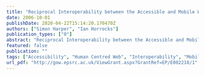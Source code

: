 ```yaml
---
title: "Reciprocal Interoperability between the Accessible and Mobile Webs (RIAM)"
date: 2006-10-01
publishDate: 2020-04-22T15:14:20.170470Z
authors: ["Simon Harper", "Ian Horrocks"]
publication_types: ["0"]
abstract: "Reciprocal Interoperability between the Accessible and Mobile Webs (RIAM) seeks to investigate ways in which to integrate together research into the Accessible and Mobile World Wide Webs (Web), to develop a common infrastructure, and to validate this infrastructure using existing Web documents and Mobile client simulators. RIAM will investigate the use of Web documents and parts of those documents in order to ensure device independence and place the Mobile Web in a position to access the entire Web. If the Web is accessible then it is also Mobile, and this will be validated by running a series of repeating experiments, testing the results of these experiments, and using the results to refine models and software tools."
featured: false
publication: ""
tags: ["Accessibility", "Human Centred Web", "Interoperability", "Mobile Web", "RIAM", "Validation", "Web Accessibility"]
url_pdf: "http://gow.epsrc.ac.uk/ViewGrant.aspx?GrantRef=EP/E002218/1"
---
```


